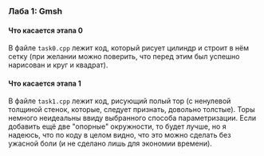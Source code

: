 ### Лаба 1: Gmsh

#### Что касается этапа 0

В файле `task0.cpp` лежит код, который рисует цилиндр и строит в нём сетку (при желании можно поверить, что перед этим был успешно нарисован и круг и квадрат).

#### Что касается этапа 1

В файле `task1.cpp` лежит код, рисующий полый тор (с ненулевой толщиной стенок, которые, следует признать, довольно толстые). Торы немного неидеальны ввиду выбранного способа параметризации. Если добавить ещё две "опорные" окружности, то будет лучше, но я надеюсь, что по коду в целом видно, что это можно сделать без ужасной боли (и не сделано лишь для экономии времени).
